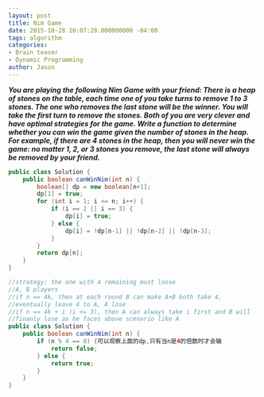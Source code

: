 ```yaml
---
layout: post
title: Nim Game
date: 2015-10-28 16:07:28.000000000 -04:00
tags: algorithm
categories:
- Brain teaser
- Dynamic Programming
author: Jason
---
```

<p><strong><em>You are playing the following Nim Game with your friend: There is a heap of stones on the table, each time one of you take turns to remove 1 to 3 stones. The one who removes the last stone will be the winner. You will take the first turn to remove the stones. Both of you are very clever and have optimal strategies for the game. Write a function to determine whether you can win the game given the number of stones in the heap. For example, if there are 4 stones in the heap, then you will never win the game: no matter 1, 2, or 3 stones you remove, the last stone will always be removed by your friend.</em></strong></p>


``` java
public class Solution {
    public boolean canWinNim(int n) {
        boolean[] dp = new boolean[n+1];
        dp[1] = true;
        for (int i = 1; i <= n; i++) {
            if (i == 2 || i == 3) {
                dp[i] = true;
            } else {
                dp[i] = !dp[n-1] || !dp[n-2] || !dp[n-3];
            }
        }
        return dp[n];
    }
}
```
``` java
//strategy: the one with 4 remaining must loose
//A, B players
//if n == 4k, then at each round B can make A+B both take 4, 
//eventually leave 4 to A, A lose
//if n == 4k + i (i <= 3), then A can always take i first and B will
//finanly lose as he faces above scenario like A
public class Solution {
    public boolean canWinNim(int n) {
        if (n % 4 == 0) {可以观察上面的dp,只有当n是4的倍数时才会输
            return false;
        } else {
            return true;
        }
    }
}
```

